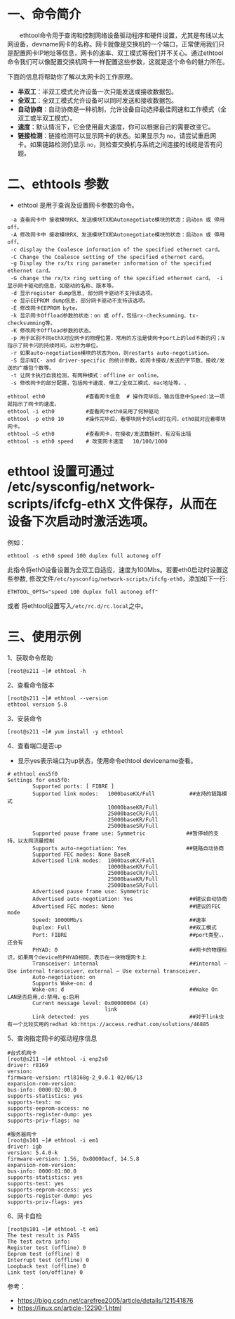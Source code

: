 # 一、命令简介
  ethtool命令用于查询和控制网络设备驱动程序和硬件设置，尤其是有线以太网设备，devname网卡的名称。网卡就像是交换机的一个端口，正常使用我们只是配置网卡IP地址等信息，网卡的速率、双工模式等我们并不关心。通过ethtool命令我们可以像配置交换机网卡一样配置这些参数，这就是这个命令的魅力所在。

下面的信息将帮助你了解以太网卡的工作原理。
- **半双工**：半双工模式允许设备一次只能发送或接收数据包。
- **全双工**：全双工模式允许设备可以同时发送和接收数据包。
- **自动协商**：自动协商是一种机制，允许设备自动选择最佳网速和工作模式（全双工或半双工模式）。
- **速度**：默认情况下，它会使用最大速度，你可以根据自己的需要改变它。
- **链接检测**：链接检测可以显示网卡的状态。如果显示为 `no`，请尝试重启网卡。如果链路检测仍显示 `no`，则检查交换机与系统之间连接的线缆是否有问题。


# 二、ethtools 参数

- ethtool 是用于查询及设置网卡参数的命令。
```
 -a 查看网卡中 接收模块RX、发送模块TX和Autonegotiate模块的状态：启动on 或 停用off。
 -A 修改网卡中 接收模块RX、发送模块TX和Autonegotiate模块的状态：启动on 或 停用off。
 -c display the Coalesce information of the specified ethernet card。
 -C Change the Coalesce setting of the specified ethernet card。 
 -g Display the rx/tx ring parameter information of the specified ethernet card。
 -G change the rx/tx ring setting of the specified ethernet card。 -i 显示网卡驱动的信息，如驱动的名称、版本等。
 -d 显示register dump信息, 部分网卡驱动不支持该选项。 
 -e 显示EEPROM dump信息，部分网卡驱动不支持该选项。 
 -E 修改网卡EEPROM byte。
 -k 显示网卡Offload参数的状态：on 或 off，包括rx-checksumming、tx-checksumming等。 
 -K 修改网卡Offload参数的状态。 
 -p 用于区别不同ethX对应网卡的物理位置，常用的方法是使网卡port上的led不断的闪；N指示了网卡闪的持续时间，以秒为单位。
 -r 如果auto-negotiation模块的状态为on，则restarts auto-negotiation。 
 -S 显示NIC- and driver-specific 的统计参数，如网卡接收/发送的字节数、接收/发送的广播包个数等。 
 -t 让网卡执行自我检测，有两种模式：offline or online。
 -s 修改网卡的部分配置，包括网卡速度、单工/全双工模式、mac地址等。.
 
ethtool eth0             #查看网卡信息  # 操作完毕后，输出信息中Speed:这一项就指示了网卡的速度。
ethtool -i eth0          #查看网卡eth0采用了何种驱动
ethtool -p eth0 10       #操作完毕后，看哪块网卡的led灯在闪，eth0就对应着哪块网卡。
ethtool –S eth0          #查看网卡，在接收/发送数据时，有没有出错
ethtool -s eth0 speed    # 改变网卡速度   10/100/1000
```

# ethtool 设置可通过 /etc/sysconfig/network-scripts/ifcfg-ethX 文件保存，从而在设备下次启动时激活选项。

例如：
```
ethtool -s eth0 speed 100 duplex full autoneg off
```
此指令将eth0设备设置为全双工自适应，速度为100Mbs。若要eth0启动时设置这些参数, 修改文件`/etc/sysconfig/network-scripts/ifcfg-eth0`，添加如下一行:
```
ETHTOOL_OPTS="speed 100 duplex full autoneg off"
```
或者
将ethtool设置写入`/etc/rc.d/rc.local`之中。


# 三、使用示例

1、获取命令帮助
```
[root@s211 ~]# ethtool -h
```
2、查看命令版本
```
[root@s211 ~]# ethtool --version
ethtool version 5.8
```

3、安装命令
```
[root@s211 ~]# yum install -y ethtool
```

4、查看端口是否up

- 显示yes表示端口为up状态，使用命令ethtool devicename查看。
```
# ethtool ens5f0
Settings for ens5f0:
        Supported ports: [ FIBRE ]
        Supported link modes:   1000baseKX/Full           ##支持的链路模式
                                10000baseKR/Full 
                                25000baseCR/Full 
                                25000baseKR/Full 
                                25000baseSR/Full 
        Supported pause frame use: Symmetric             ##暂停帧的支持，以太网流量控制
        Supports auto-negotiation: Yes                   ##链路自动协商
        Supported FEC modes: None BaseR        
        Advertised link modes:  1000baseKX/Full 
                                10000baseKR/Full 
                                25000baseCR/Full 
                                25000baseKR/Full 
                                25000baseSR/Full 
        Advertised pause frame use: Symmetric
        Advertised auto-negotiation: Yes                  ##建议自动协商  
        Advertised FEC modes: None                        ##建议的FEC mode
        Speed: 10000Mb/s                                  ##速率
        Duplex: Full                                      ##双工模式
        Port: FIBRE                                       ##port类型，，还会有
        PHYAD: 0                                          ##网卡的物理标识，如果两个device的PHYAD相同，表示在一块物理网卡上
        Transceiver: internal                             ##internal — Use internal transceiver、external — Use external transceiver.
        Auto-negotiation: on                    
        Supports Wake-on: d
        Wake-on: d                                        ##Wake On LAN是否启用,d:禁用，g:启用
        Current message level: 0x00000004 (4)
                               link
        Link detected: yes                                ##对于link也有一个比较实用的redhat kb:https://access.redhat.com/solutions/46885
```

5、查询指定网卡的驱动程序信息
```
#台式机网卡
[root@s211 ~]# ethtool -i enp2s0
driver: r8169
version:
firmware-version: rtl8168g-2_0.0.1 02/06/13
expansion-rom-version:
bus-info: 0000:02:00.0
supports-statistics: yes
supports-test: no
supports-eeprom-access: no
supports-register-dump: yes
supports-priv-flags: no

#服务器网卡
[root@s101 ~]# ethtool -i em1
driver: igb
version: 5.4.0-k
firmware-version: 1.56, 0x80000acf, 14.5.8
expansion-rom-version:
bus-info: 0000:01:00.0
supports-statistics: yes
supports-test: yes
supports-eeprom-access: yes
supports-register-dump: yes
supports-priv-flags: yes
```

6、网卡自检
```
[root@s101 ~]# ethtool -t em1
The test result is PASS
The test extra info:
Register test (offline) 0
Eeprom test (offline) 0
Interrupt test (offline) 0
Loopback test (offline) 0
Link test (on/offline) 0
```

参考：
- https://blog.csdn.net/carefree2005/article/details/121541876
- https://linux.cn/article-12290-1.html
